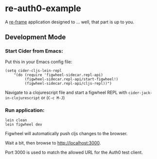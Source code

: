 # re-auth0-example

A [re-frame](https://github.com/Day8/re-frame) application designed to ... well, that part is up to you.

## Development Mode

### Start Cider from Emacs:

Put this in your Emacs config file:

```
(setq cider-cljs-lein-repl
	"(do (require 'figwheel-sidecar.repl-api)
         (figwheel-sidecar.repl-api/start-figwheel!)
         (figwheel-sidecar.repl-api/cljs-repl))")
```

Navigate to a clojurescript file and start a figwheel REPL with `cider-jack-in-clojurescript` or (`C-c M-J`)

### Run application:

```
lein clean
lein figwheel dev
```

Figwheel will automatically push cljs changes to the browser.

Wait a bit, then browse to [http://localhost:3000](http://localhost:3000).

Port 3000 is used to match the allowed URL for the Auth0 test client.
